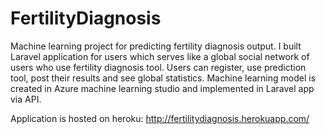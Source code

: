 # FertilityDiagnosis

Machine learning project for predicting fertility diagnosis output. 
I built Laravel application for users which serves like a global social network of users who use fertility diagnosis tool.
Users can register, use prediction tool, post their results and see global statistics.
Machine learning model is created in Azure machine learning studio and implemented in Laravel app via API. 

Application is hosted on heroku: http://fertilitydiagnosis.herokuapp.com/ 
